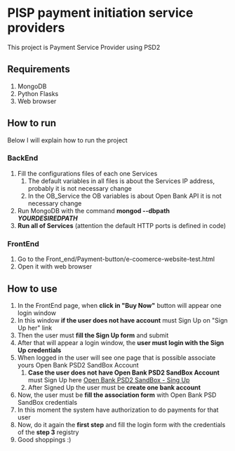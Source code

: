 # PISP payment initiation service providers
This project is Payment Service Provider using PSD2

## Requirements

1. MongoDB
2. Python Flasks
3. Web browser 

## How to run
Below I will explain how to run the project
### BackEnd
1. Fill the configurations files of each one Services
    1. The default variables in all files is about the Services IP address, probably it is not necessary change
    2. In the OB_Service the OB variables is about Open Bank API it is not necessary change
2. Run MongoDB with the command **mongod --dbpath _YOURDESIREDPATH_**
3. **Run all of Services** (attention the default HTTP ports is defined in code)
### FrontEnd
1. Go to the Front_end/Payment-button/e-coomerce-website-test.html
2. Open it with web browser

## How to use
1. In the FrontEnd page, when **click in "Buy Now"** button will appear one login window
2. In this window **if the user does not have account** must Sign Up on "Sign Up her" link
3. Then the user must **fill the Sign Up form** and submit
4. After that will appear a login window, the **user must login with the Sign Up credentials**
5. When logged in the user will see one page that is possible associate yours Open Bank PSD2 SandBox Account 
    1. **Case the user does not have Open Bank PSD2 SandBox Account** must Sign Up here [Open Bank PSD2 SandBox - Sing Up](https://psd2-api.openbankproject.com/user_mgt/sign_up)
    2. After Signed Up the user must be **create one bank account** 
6. Now, the user must be **fill the association form** with Open Bank PSD SandBox credentials
7. In this moment the system have authorization to do payments for that user
8. Now, do it again the **first step** and fill the login form with the credentials of the **step 3** registry
9. Good shoppings :)

